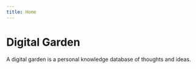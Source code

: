 ```yaml
---
title: Home
---
```


# Digital Garden

A digital garden is a personal knowledge database of thoughts and ideas.
